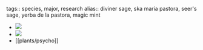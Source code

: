 tags:: species, major, research
alias:: diviner sage, ska maría pastora, seer's sage, yerba de la pastora, magic mint

- ![](https://peach-geographical-bat-397.mypinata.cloud/ipfs/QmbkoSEXoMkx7u4Hz7TUPHg6DdysUugXg2HGBBiKTJRKBq)
- ![](https://peach-geographical-bat-397.mypinata.cloud/ipfs/QmTdeF7EmKkVKwxjjpKUFW9TXhhSyTi8Y3qCPy8DJPTiyA)
- [[plants/psycho]]